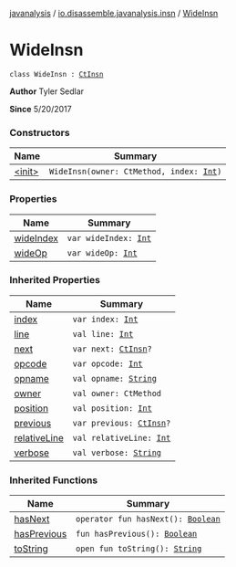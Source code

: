 [javanalysis](../../index.md) / [io.disassemble.javanalysis.insn](../index.md) / [WideInsn](./index.md)

# WideInsn

`class WideInsn : `[`CtInsn`](../-ct-insn/index.md)

**Author**
Tyler Sedlar

**Since**
5/20/2017

### Constructors

| Name | Summary |
|---|---|
| [&lt;init&gt;](-init-.md) | `WideInsn(owner: CtMethod, index: `[`Int`](https://kotlinlang.org/api/latest/jvm/stdlib/kotlin/-int/index.html)`)` |

### Properties

| Name | Summary |
|---|---|
| [wideIndex](wide-index.md) | `var wideIndex: `[`Int`](https://kotlinlang.org/api/latest/jvm/stdlib/kotlin/-int/index.html) |
| [wideOp](wide-op.md) | `var wideOp: `[`Int`](https://kotlinlang.org/api/latest/jvm/stdlib/kotlin/-int/index.html) |

### Inherited Properties

| Name | Summary |
|---|---|
| [index](../-ct-insn/--index--.md) | `var index: `[`Int`](https://kotlinlang.org/api/latest/jvm/stdlib/kotlin/-int/index.html) |
| [line](../-ct-insn/line.md) | `val line: `[`Int`](https://kotlinlang.org/api/latest/jvm/stdlib/kotlin/-int/index.html) |
| [next](../-ct-insn/next.md) | `var next: `[`CtInsn`](../-ct-insn/index.md)`?` |
| [opcode](../-ct-insn/opcode.md) | `var opcode: `[`Int`](https://kotlinlang.org/api/latest/jvm/stdlib/kotlin/-int/index.html) |
| [opname](../-ct-insn/opname.md) | `val opname: `[`String`](https://kotlinlang.org/api/latest/jvm/stdlib/kotlin/-string/index.html) |
| [owner](../-ct-insn/owner.md) | `val owner: CtMethod` |
| [position](../-ct-insn/position.md) | `val position: `[`Int`](https://kotlinlang.org/api/latest/jvm/stdlib/kotlin/-int/index.html) |
| [previous](../-ct-insn/previous.md) | `var previous: `[`CtInsn`](../-ct-insn/index.md)`?` |
| [relativeLine](../-ct-insn/relative-line.md) | `val relativeLine: `[`Int`](https://kotlinlang.org/api/latest/jvm/stdlib/kotlin/-int/index.html) |
| [verbose](../-ct-insn/verbose.md) | `val verbose: `[`String`](https://kotlinlang.org/api/latest/jvm/stdlib/kotlin/-string/index.html) |

### Inherited Functions

| Name | Summary |
|---|---|
| [hasNext](../-ct-insn/has-next.md) | `operator fun hasNext(): `[`Boolean`](https://kotlinlang.org/api/latest/jvm/stdlib/kotlin/-boolean/index.html) |
| [hasPrevious](../-ct-insn/has-previous.md) | `fun hasPrevious(): `[`Boolean`](https://kotlinlang.org/api/latest/jvm/stdlib/kotlin/-boolean/index.html) |
| [toString](../-ct-insn/to-string.md) | `open fun toString(): `[`String`](https://kotlinlang.org/api/latest/jvm/stdlib/kotlin/-string/index.html) |
